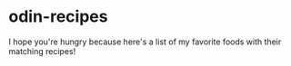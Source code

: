 # odin-recipes
I hope you're hungry because here's a list of my favorite foods with their matching recipes!
